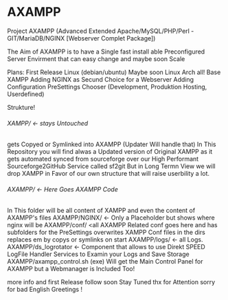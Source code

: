 AXAMPP
======

Project AXAMPP (Advanced Extended Apache/MySQL/PHP/Perl - GIT/MariaDB/NGINX [Webserver Complet Package]) 

The Aim of AXAMPP is to have a Single fast install able Preconfigured Server Envirment that can easy change and maybe soon Scale


Plans:
First Release Linux (debian/ubuntu) Maybe soon Linux Arch all!
Base XAMPP
Adding NGINX as Secund Choice for a Webserver
Adding Configuration PreSettings Chooser (Development, Produktion Hosting, Userdefined)

Strukture!

###### XAMPP/ <- stays Untouched 
gets Copyed or Symlinked into AXAMPP (Updater Will handle that) 
In This Repository you will find alwas a Updated version of Original XAMPP as it gets automated synced from sourceforge over our High Performant Sourceforge2GitHub Service called sf2git
But in Long Termn View we will drop XAMPP in Favor of our own structure that will raise userbility a lot.


###### AXAMPP/ <- Here Goes AXAMPP Code
In This folder will be all content of XAMPP and even the content of AXAMPP's files
AXAMPP/NGINX/   <- Only a Placeholder but shows where nginx will be
AXAMPP/conf/ <all AXAMPP Related conf goes here and has subfolders for the PreSettings overwrites XAMPP Conf files in the dirs replaces em by copys or symlinks on start
AXAMPP/logs/ <- all Logs.
AXAMPP/ds_logrotator <- Component that allows to use Direkt SPEED LogFile Handler Services to Examin your Logs and Save Storage
AXAMPP/axampp_control.sh (exe) Will get the Main Control Panel for AXAMPP but a Webmanager is Included Too!

more info and first Release follow soon Stay Tuned thx for Attention sorry for bad English Greetings !


